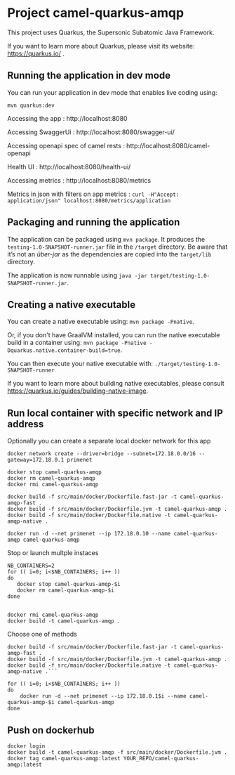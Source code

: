# Project camel-quarkus-amqp

This project uses Quarkus, the Supersonic Subatomic Java Framework.

If you want to learn more about Quarkus, please visit its website: https://quarkus.io/ .

## Running the application in dev mode

You can run your application in dev mode that enables live coding using:
```
mvn quarkus:dev
```

Accessing the app : http://localhost:8080

Accessing SwaggerUi : http://localhost:8080/swagger-ui/

Accessing openapi spec of camel rests : http://localhost:8080/camel-openapi

Health UI : http://localhost:8080/health-ui/

Accessing metrics : http://localhost:8080/metrics

Metrics in json with filters on app metrics : `curl -H"Accept: application/json" localhost:8080/metrics/application`

## Packaging and running the application

The application can be packaged using `mvn package`.
It produces the `testing-1.0-SNAPSHOT-runner.jar` file in the `/target` directory.
Be aware that it’s not an _über-jar_ as the dependencies are copied into the `target/lib` directory.

The application is now runnable using `java -jar target/testing-1.0-SNAPSHOT-runner.jar`.

## Creating a native executable

You can create a native executable using: `mvn package -Pnative`.

Or, if you don't have GraalVM installed, you can run the native executable build in a container using: `mvn package -Pnative -Dquarkus.native.container-build=true`.

You can then execute your native executable with: `./target/testing-1.0-SNAPSHOT-runner`

If you want to learn more about building native executables, please consult https://quarkus.io/guides/building-native-image.

## Run local container with specific network and IP address

Optionally you can create a separate local docker network for this app

```
docker network create --driver=bridge --subnet=172.18.0.0/16 --gateway=172.18.0.1 primenet 
```

```
docker stop camel-quarkus-amqp
docker rm camel-quarkus-amqp
docker rmi camel-quarkus-amqp

docker build -f src/main/docker/Dockerfile.fast-jar -t camel-quarkus-amqp-fast .
docker build -f src/main/docker/Dockerfile.jvm -t camel-quarkus-amqp .
docker build -f src/main/docker/Dockerfile.native -t camel-quarkus-amqp-native .

docker run -d --net primenet --ip 172.18.0.10 --name camel-quarkus-amqp camel-quarkus-amqp
```


Stop or launch multple instaces

```
NB_CONTAINERS=2
for (( i=0; i<$NB_CONTAINERS; i++ ))
do
   docker stop camel-quarkus-amqp-$i
   docker rm camel-quarkus-amqp-$i
done


docker rmi camel-quarkus-amqp
docker build -t camel-quarkus-amqp .
```

Choose one of methods
```
docker build -f src/main/docker/Dockerfile.fast-jar -t camel-quarkus-amqp-fast .
docker build -f src/main/docker/Dockerfile.jvm -t camel-quarkus-amqp .
docker build -f src/main/docker/Dockerfile.native -t camel-quarkus-amqp-native .```
```
```
for (( i=0; i<$NB_CONTAINERS; i++ ))
do
    docker run -d --net primenet --ip 172.18.0.1$i --name camel-quarkus-amqp-$i camel-quarkus-amqp
done

```


## Push on dockerhub

```
docker login
docker build -t camel-quarkus-amqp -f src/main/docker/Dockerfile.jvm .
docker tag camel-quarkus-amqp:latest YOUR_REPO/camel-quarkus-amqp:latest
```